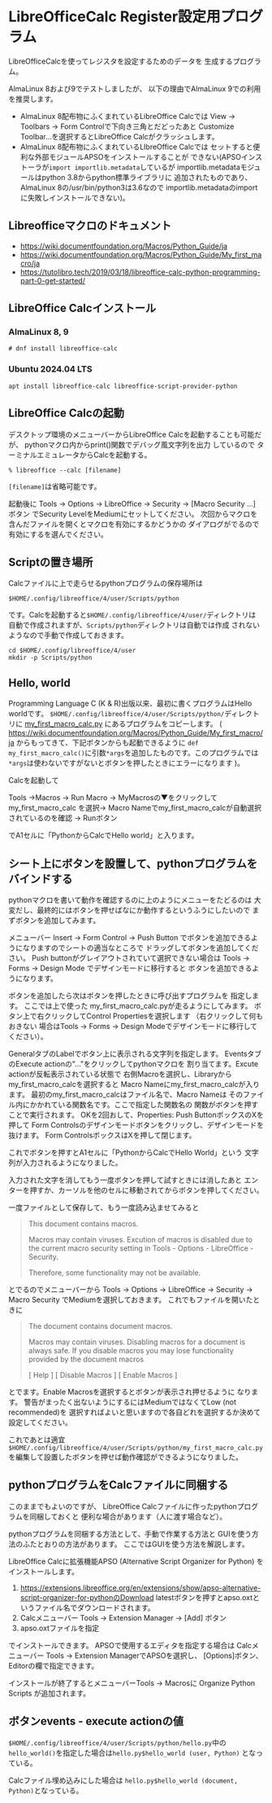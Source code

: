 # LibreOfficeCalc Register設定用プログラム

LibreOfficeCalcを使ってレジスタを設定するためのデータを
生成するプログラム。

AlmaLinux 8および9でテストしましたが、
以下の理由でAlmaLinux 9での利用を推奨します。

- AlmaLinux 8配布物にふくまれているLibreOffice Calcでは
  View -> Toolbars -> Form Controlで下向き三角とだどったあと
  Customize Toolbar...を選択するとLibreOffice Calcがクラッシュします。
- AlmaLinux 8配布物にふくまれているLIbreOffice Calcでは
  セットすると便利な外部モジュールAPSOをインストールすることが
  できない(APSOインストーラが``import importlib.metadata``しているが
  importlib.metadataモジュールはpython 3.8からpython標準ライブラリに
  追加されたものであり、AlmaLinux 8の/usr/bin/python3は3.6なので
  importlib.metadataのimportに失敗しインストールできない)。

## Libreofficeマクロのドキュメント

- https://wiki.documentfoundation.org/Macros/Python_Guide/ja
- https://wiki.documentfoundation.org/Macros/Python_Guide/My_first_macro/ja
- https://tutolibro.tech/2019/03/18/libreoffice-calc-python-programming-part-0-get-started/

## LibreOffice Calcインストール

### AlmaLinux 8, 9

```
# dnf install libreoffice-calc
```

### Ubuntu 2024.04 LTS

```
apt install libreoffice-calc libreoffice-script-provider-python
```

## LibreOffice Calcの起動

デスクトップ環境のメニューバーからLibreOffice Calcを起動することも可能だが、
pythonマクロ内からprint()関数でデバッグ風文字列を出力 しているので
ターミナルエミュレータからCalcを起動する。

```
% libreoffice --calc [filename]
```

``[filename]``は省略可能です。

起動後に
Tools -> Options -> LibreOffice -> Security -> [Macro Security ...] ボタン
でSecurity LevelをMediumにセットしてください。
次回からマクロを含んだファイルを開くとマクロを有効にするかどうかの
ダイアログがでるので有効にするを選んでください。

## Scriptの置き場所

Calcファイルに上で走らせるpythonプログラムの保存場所は

```
$HOME/.config/libreoffice/4/user/Scripts/python
```

です。Calcを起動すると``$HOME/.config/libreoffice/4/user/``ディレクトリは
自動で作成されますが、``Scripts/python``ディレクトリは自動では作成
されないようなので手動で作成しておきます。

```
cd $HOME/.config/libreoffice/4/user
mkdir -p Scripts/python
```

## Hello, world

Programming Language C (K & R)出版以来、最初に書くプログラムはHello worldです。
``$HOME/.config/libreoffice/4/user/Scripts/python/``ディレクトリに
[my_first_macro_calc.py](my_first_macro_calc.py)
にあるプログラムをコピーします。
(
https://wiki.documentfoundation.org/Macros/Python_Guide/My_first_macro/ja
からもってきて、下記ボタンからも起動できるように
``def my_first_macro_calc()``に引数``*args``を追加したものです。このプログラムでは
``*args``は使わないですがないとボタンを押したときにエラーになります
)。

Calcを起動して

Tools →Macros → Run Macro → MyMacrosの▼をクリックして my_first_macro_calc
を選択→ Macro Nameでmy_first_macro_calcが自動選択されているのを確認
→ Runボタン

でA1セルに「PythonからCalcでHello world」と入ります。

## シート上にボタンを設置して、pythonプログラムをバインドする

pythonマクロを書いて動作を確認するのに上のようにメニューをたどるのは
大変だし、最終的にはボタンを押せばなにか動作するというふうにしたいので
まずボタンを追加してみます。

メニューバー Insert -> Form Control -> Push Button
でボタンを追加できるようになりますのでシートの適当なところで
ドラッグしてボタンを追加してください。
Push buttonがグレイアウトされていて選択できない場合は
Tools -> Forms -> Design Mode でデザインモードに移行すると
ボタンを追加できるようになります。

ボタンを追加したら次はボタンを押したときに呼び出すプログラムを
指定します。
ここでは上で使った
my_first_macro_calc.pyが走るようにしてみます。
ボタン上で右クリックしてControl Propertiesを選択します
（右クリックして何もおきない
場合はTools -> Forms -> Design Modeでデザインモードに移行して
ください）。

GeneralタブのLabelでボタン上に表示される文字列を指定します。
EventsタブのExecute actionの"..."をクリックしてpythonマクロを
割り当てます。Excute actionが反転表示されている状態で
右側Macroを選択し、Libraryからmy_first_macro_calcを選択すると
Macro Nameにmy_first_macro_calcが入ります。
最初のmy_first_macro_calcはファイル名で、Macro Nameは
そのファイル内にかかれている関数名です。ここで指定した関数名の
関数がボタンを押すことで実行されます。
OKを2回おして、Properties: Push ButtonボックスのXを押して
Form Controlsのデザインモードボタンをクリックし、デザインモードを
抜けます。
Form ControlsボックスはXを押して閉じます。

これでボタンを押すとA1セルに「PythonからCalcでHello World」という
文字列が入力されるようになりました。

入力された文字を消してもう一度ボタンを押して試すときには消したあと
エンターを押すか、カーソルを他のセルに移動されてからボタンを押してください。

一度ファイルとして保存して、もう一度読み込ませてみると

> This document contains macros.
>
> Macros may contain viruses. Excution of macros is disabled due to
> the current macro security setting in Tools - Options - LibreOffice - Security.
>
> Therefore, some functionality may not be available.

とでるのでメニューバーから
Tools -> Options -> LibreOffice -> Security -> Macro Security
でMediumを選択しておきます。
これでもファイルを開いたときに

> The document contains document macros.
>
> Macros may contain viruses.  Disabling macros for a document is always safe.  If
> you disable macros you may lose functionality provided by the document macros
>
> [ Help ] [ Disable Macros ] [ Enable Macros ]

とでます。Enable Macrosを選択するとボタンが表示され押せるように
なります。
警告がまったく出ないようにするにはMediumではなくてLow (not recommended)を
選択すればよいと思いますので各自どれを選択するか決めて設定してください。

これであとは適宜
``$HOME/.config/libreoffice/4/user/Scripts/python/my_first_macro_calc.py``
を編集して設置したボタンを押せば動作確認ができるようになりました。

## pythonプログラムをCalcファイルに同梱する

このままでもよいのですが、
LibreOffice Calcファイルに作ったpythonプログラムを同梱しておくと
便利な場合があります（人に渡す場合など）。

pythonプログラムを同梱する方法として、手動で作業する方法と
GUIを使う方法のふたとおりの方法があります。
ここではGUIを使う方法を解説します。

LibreOffice Calcに拡張機能APSO (Alternative Script Organizer for Python)
をインストールします。

1. https://extensions.libreoffice.org/en/extensions/show/apso-alternative-script-organizer-for-pythonのDownload latestボタンを押すとapso.oxtというファイル名でダウンロードされます。
2. Calcメニューバー Tools -> Extension Manager -> [Add] ボタン
3. apso.oxtファイルを指定

でインストールできます。
APSOで使用するエディタを指定する場合は
Calcメニューバー Tools -> Extension ManagerでAPSOを選択し、
[Options]ボタン、Editorの欄で指定できます。

インストールが終了するとメニューバーTools -> Macrosに
Organize Python Scripts が追加されます。

## ボタンevents - execute actionの値

``$HOME/.config/libreoffice/4/user/Scripts/python/hello.py``中の
``hello_world()``を指定した場合は``hello.py$hello_world (user, Python)``
となっている。

Calcファイル埋め込みにした場合は
``hello.py$hello_world (document, Python)``となっている。

